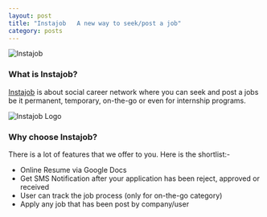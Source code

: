 ```yaml
---
layout: post
title: "Instajob   A new way to seek/post a job"
category: posts
---
```


![Instajob](http://amirolahmad.github.io/images/instajob.png)

### What is Instajob?

[Instajob][IJ] is about social career network where you can seek and post a jobs be it permanent, temporary, on-the-go or even for internship programs.

![Instajob Logo](http://amirolahmad.github.io/images/Icon-180.png)

### Why choose Instajob?

There is a lot of features that we offer to you. Here is the shortlist:-

* Online Resume via Google Docs
* Get SMS Notification after your application has been reject, approved or received
* User can track the job process (only for on-the-go category)
* Apply any job that has been post by company/user


[IJ]: http://instajob.io/ "Instajob"